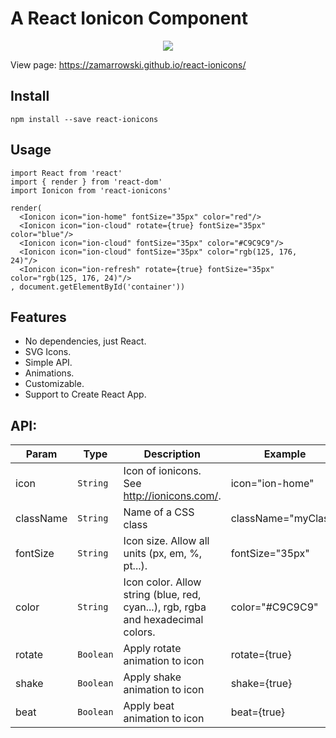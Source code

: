 # A React Ionicon Component
<p align="center">
  <img src="https://raw.githubusercontent.com/zamarrowski/react-ionicons/master/ionicons-logo.png">
</p>

View page: https://zamarrowski.github.io/react-ionicons/

## Install
```
npm install --save react-ionicons
```

## Usage
```
import React from 'react'
import { render } from 'react-dom'
import Ionicon from 'react-ionicons'

render(
  <Ionicon icon="ion-home" fontSize="35px" color="red"/>
  <Ionicon icon="ion-cloud" rotate={true} fontSize="35px" color="blue"/>
  <Ionicon icon="ion-cloud" fontSize="35px" color="#C9C9C9"/>
  <Ionicon icon="ion-cloud" fontSize="35px" color="rgb(125, 176, 24)"/>
  <Ionicon icon="ion-refresh" rotate={true} fontSize="35px" color="rgb(125, 176, 24)"/>
, document.getElementById('container'))
```

## Features

* No dependencies, just React.
* SVG Icons.
* Simple API.
* Animations.
* Customizable.
* Support to Create React App.

## API:

| Param | Type | Description | Example |
| --- | --- | --- | --- |
| icon | <code>String</code> | Icon of ionicons. See http://ionicons.com/. | icon="ion-home" |
| className | <code>String</code> | Name of a CSS class | className="myClass" | 
| fontSize | <code>String</code> | Icon size. Allow all units (px, em, %, pt...). | fontSize="35px" |
| color | <code>String</code> | Icon color. Allow string (blue, red, cyan...), rgb, rgba and hexadecimal colors. | color="#C9C9C9" |
| rotate | <code>Boolean</code> | Apply rotate animation to icon | rotate={true} |
| shake | <code>Boolean</code> | Apply shake animation to icon | shake={true} |
| beat | <code>Boolean</code> | Apply beat animation to icon | beat={true} |
